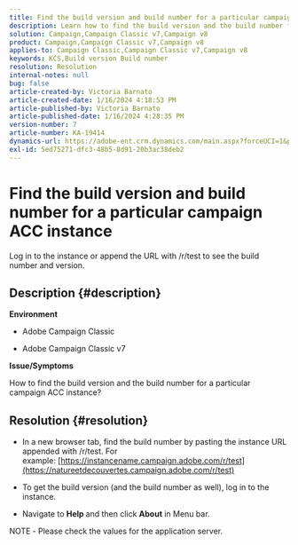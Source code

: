 ```yaml
---
title: Find the build version and build number for a particular campaign ACC instance
description: Learn how to find the build version and the build number for a campaign ACC instance.
solution: Campaign,Campaign Classic v7,Campaign v8
product: Campaign,Campaign Classic v7,Campaign v8
applies-to: Campaign Classic,Campaign Classic v7,Campaign v8
keywords: KCS,Build version Build number
resolution: Resolution
internal-notes: null
bug: false
article-created-by: Victoria Barnato
article-created-date: 1/16/2024 4:18:53 PM
article-published-by: Victoria Barnato
article-published-date: 1/16/2024 4:28:35 PM
version-number: 7
article-number: KA-19414
dynamics-url: https://adobe-ent.crm.dynamics.com/main.aspx?forceUCI=1&pagetype=entityrecord&etn=knowledgearticle&id=02104def-8ab4-ee11-a569-6045bd006704
exl-id: 5ed75271-dfc3-48b5-8d91-20b3ac38deb2
---
```

# Find the build version and build number for a particular campaign ACC instance


Log in to the instance or append the URL with /r/test to see the build number and version.

## Description {#description}


<b>Environment</b>

- Adobe Campaign Classic

- Adobe Campaign Classic v7

<b>Issue/Symptoms</b>

How to find the build version and the build number for a particular campaign ACC instance?


## Resolution {#resolution}


- In a new browser tab, find the build number by pasting the instance URL appended with /r/test. For example: [https://instancename.campaign.adobe.com/r/test](https://natureetdecouvertes.campaign.adobe.com/r/test)

- To get the build version (and the build number as well), log in to the instance.

- Navigate to <b>Help </b>and then click <b>About</b> in Menu bar.

NOTE<b> </b>- Please check the values for the application server.

